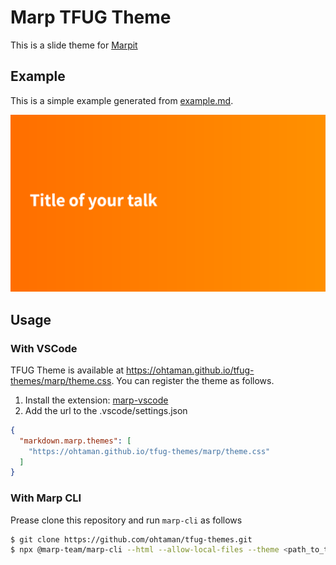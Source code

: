 # Marp TFUG Theme

This is a slide theme for [Marpit](https://github.com/marp-team/marpit)

## Example

This is a simple example generated from [example.md](example.dm).

[![example](example.png)](example.pdf)

## Usage

### With VSCode

TFUG Theme is available at <https://ohtaman.github.io/tfug-themes/marp/theme.css>.
You can register the theme as follows.

1. Install the extension: [marp-vscode](https://github.com/marp-team/marp-vscode)
2. Add the url to the .vscode/settings.json

```json
{
  "markdown.marp.themes": [
    "https://ohtaman.github.io/tfug-themes/marp/theme.css"
  ]
}
```

### With Marp CLI

Prease clone this repository and run `marp-cli` as follows

```bash
$ git clone https://github.com/ohtaman/tfug-themes.git
$ npx @marp-team/marp-cli --html --allow-local-files --theme <path_to_the_theme.css> --pdf <path_to_the_md_file>
```
